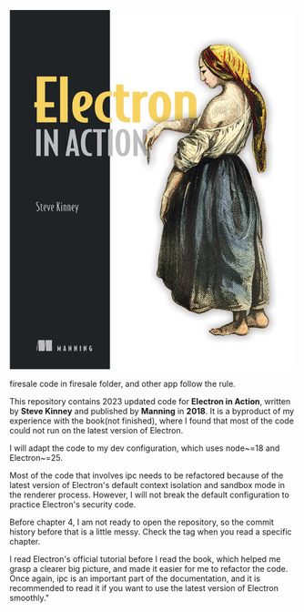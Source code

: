 ![](book.jpg)

firesale code in firesale folder, and other app follow the rule.

This repository contains 2023 updated code for **Electron in Action**, written by **Steve Kinney** and published by **Manning** in **2018**. It is a byproduct of my experience with the book(not finished), where I found that most of the code could not run on the latest version of Electron.

I will adapt the code to my dev configuration, which uses node~=18 and Electron~=25.

Most of the code that involves ipc needs to be refactored because of the latest version of Electron's default context isolation and sandbox mode in the renderer process. However, I will not break the default configuration to practice Electron's security code.

Before chapter 4, I am not ready to open the repository, so the commit history before that is a little messy. Check the tag when you read a specific chapter.

I read Electron's official tutorial before I read the book, which helped me grasp a clearer big picture, and made it easier for me to refactor the code. Once again, ipc is an important part of the documentation, and it is recommended to read it if you want to use the latest version of Electron smoothly."